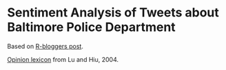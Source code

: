 # Sentiment Analysis of Tweets about Baltimore Police Department

Based on [R-bloggers post](https://www.r-bloggers.com/how-to-use-r-to-scrape-tweets-super-tuesday-2016/).

[Opinion lexicon](https://www.cs.uic.edu/~liub/FBS/sentiment-analysis.html) from Lu and Hiu, 2004.